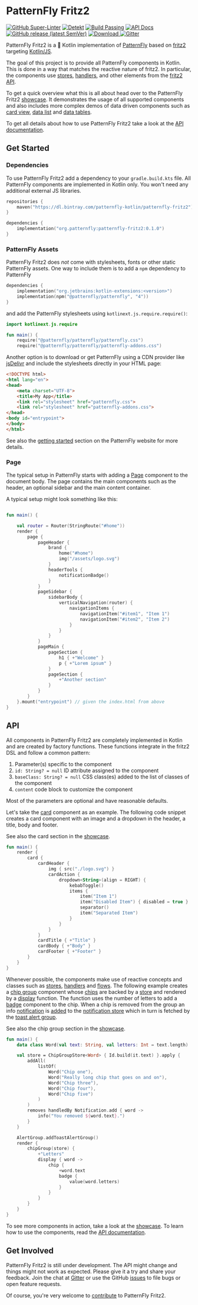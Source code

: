 # PatternFly Fritz2

[![GitHub Super-Linter](https://github.com/patternfly-kotlin/patternfly-fritz2/workflows/lint/badge.svg)](https://github.com/marketplace/actions/super-linter) [![Detekt](https://github.com/patternfly-kotlin/patternfly-fritz2/workflows/detekt/badge.svg)](https://detekt.github.io/detekt/index.html) [![Build Passing](https://github.com/patternfly-kotlin/patternfly-fritz2/workflows/build/badge.svg)](https://github.com/patternfly-kotlin/patternfly-fritz2/actions) [![API Docs](https://img.shields.io/badge/api-docs-brightgreen)](https://patternfly-kotlin.github.io/patternfly-fritz2/patternfly-fritz2/) [![GitHub release (latest SemVer)](https://img.shields.io/github/v/release/patternfly-kotlin/patternfly-fritz2?sort=semver)](https://github.com/patternfly-kotlin/patternfly-fritz2/releases/latest) [ ![Download](https://api.bintray.com/packages/patternfly-kotlin/patternfly-fritz2/patternfly-fritz2/images/download.svg) ](https://bintray.com/patternfly-kotlin/patternfly-fritz2/patternfly-fritz2/_latestVersion) [![Gitter](https://img.shields.io/gitter/room/patternfly-kotlin/patternfly-fritz2)](https://gitter.im/patternfly-kotlin/patternfly-fritz2)

PatternFly Fritz2 is a 💯 Kotlin implementation of [PatternFly](https://www.patternfly.org/) based on [fritz2](https://www.fritz2.dev/) targeting [Kotlin/JS](https://kotl.in/js).

The goal of this project is to provide all PatternFly components in Kotlin. This is done in a way that matches the reactive nature of fritz2. In particular, the components use [stores](https://api.fritz2.dev/core/core/dev.fritz2.binding/-store/index.html), [handlers](https://api.fritz2.dev/core/core/dev.fritz2.binding/-handler/index.html), and other elements from the [fritz2 API](https://api.fritz2.dev/core/core/index.html).

To get a quick overview what this is all about head over to the PatternFly Fritz2 [showcase](https://patternfly-kotlin.github.io/patternfly-fritz2-showcase/). It demonstrates the usage of all supported components and also includes more complex demos of data driven components such as [card view](https://patternfly-kotlin.github.io/patternfly-fritz2/patternfly-fritz2/org.patternfly/-card-view/index.html), [data list](https://patternfly-kotlin.github.io/patternfly-fritz2/patternfly-fritz2/org.patternfly/-data-list/index.html) and [data tables](https://patternfly-kotlin.github.io/patternfly-fritz2/patternfly-fritz2/org.patternfly/-data-table/index.html).

To get all details about how to use PatternFly Fritz2 take a look at the [API documentation](https://patternfly-kotlin.github.io/patternfly-fritz2/patternfly-fritz2/).

## Get Started

### Dependencies

To use PatternFly Fritz2 add a dependency to your `gradle.build.kts` file. All PatternFly components are implemented in Kotlin only. You won't need any additional external JS libraries. 

```kotlin
repositories {
    maven("https://dl.bintray.com/patternfly-kotlin/patternfly-fritz2")
}

dependencies {
    implementation("org.patternfly:patternfly-fritz2:0.1.0")
}
```

### PatternFly Assets

PatternFly Fritz2 does *not* come with stylesheets, fonts or other static PatternFly assets. One way to include them is to add a `npm` dependency to PatternFly 


```kotlin
dependencies {
    implementation("org.jetbrains:kotlin-extensions:<version>")
    implementation(npm("@patternfly/patternfly", "4"))
}
```

and add the PatternFly stylesheets using `kotlinext.js.require.require()`:

```kotlin
import kotlinext.js.require

fun main() {
    require("@patternfly/patternfly/patternfly.css")
    require("@patternfly/patternfly/patternfly-addons.css")
```

Another option is to download or get PatternFly using a CDN provider like [jsDelivr](https://www.jsdelivr.com/package/npm/@patternfly/patternfly) and include the stylesheets directly in your HTML page:

```html
<!DOCTYPE html>
<html lang="en">
<head>
    <meta charset="UTF-8">
    <title>My App</title>
    <link rel="stylesheet" href="patternfly.css">
    <link rel="stylesheet" href="patternfly-addons.css">
</head>
<body id="entrypoint">
</body>
</html>
```

See also the [getting started](https://www.patternfly.org/v4/get-started/develop#htmlcss) section on the PatternFly website for more details. 

### Page

The typical setup in PatternFly starts with adding a [Page](https://patternfly-kotlin.github.io/patternfly-fritz2/patternfly-fritz2/org.patternfly/-page/index.html) component to the document body. The page contains the main components such as the header, an optional sidebar and the main content container. 

A typical setup might look something like this:

```kotlin

fun main() {

    val router = Router(StringRoute("#home"))
    render {
        page {
            pageHeader {
                brand {
                    home("#home")
                    img("/assets/logo.svg")
                }
                headerTools {
                    notificationBadge()
                }
            }
            pageSidebar {
                sidebarBody {
                    verticalNavigation(router) {
                        navigationItems {
                            navigationItem("#item1", "Item 1")
                            navigationItem("#item2", "Item 2")
                        }
                    }
                }
            }
            pageMain {
                pageSection {
                    h1 { +"Welcome" }
                    p { +"Lorem ipsum" }
                }
                pageSection {
                    +"Another section"
                }
            }
        }
    }.mount("entrypoint") // given the index.html from above
}
```

## API

All components in PatternFly Fritz2 are completely implemented in Kotlin and are created by factory functions. These functions integrate in the fritz2 DSL and follow a common pattern:

1. Parameter(s) specific to the component
1. `id: String? = null` ID attribute assigned to the component
1. `baseClass: String? = null` CSS class(es) added to the list of classes of the component
1. `content` code block to customize the component

Most of the parameters are optional and have reasonable defaults.

Let's take the [card](https://patternfly-kotlin.github.io/patternfly-fritz2/patternfly-fritz2/org.patternfly/-card/index.html) component as an example. The following code snippet creates a card component with an image and a dropdown in the header, a title, body and footer. 

See also the card section in the [showcase](https://patternfly-kotlin.github.io/patternfly-fritz2-showcase/#component;id=card). 

```kotlin
fun main() {
    render {
        card {
            cardHeader {
                img { src("./logo.svg") }
                cardAction {
                    dropdown<String>(align = RIGHT) {
                        kebabToggle()
                        items {
                            item("Item 1")
                            item("Disabled Item") { disabled = true }
                            separator()
                            item("Separated Item")
                        }
                    }
                }
            }
            cardTitle { +"Title" }
            cardBody { +"Body" }
            cardFooter { +"Footer" }
        }
    }    
}
```

Whenever possible, the components make use of reactive concepts and classes such as [stores](https://api.fritz2.dev/core/core/dev.fritz2.binding/-store/index.html), [handlers](https://api.fritz2.dev/core/core/dev.fritz2.binding/-handler/index.html) and [flows](https://kotlin.github.io/kotlinx.coroutines/kotlinx-coroutines-core/kotlinx.coroutines.flow/-flow/index.html). The following example creates a [chip group](https://patternfly-kotlin.github.io/patternfly-fritz2/patternfly-fritz2/org.patternfly/-chip-group/index.html) component whose [chips](https://patternfly-kotlin.github.io/patternfly-fritz2/patternfly-fritz2/org.patternfly/-chip/index.html) are backed by a [store](https://patternfly-kotlin.github.io/patternfly-fritz2/patternfly-fritz2/org.patternfly/-chip-group-store/index.html) and rendered by a [display](https://patternfly-kotlin.github.io/patternfly-fritz2/patternfly-fritz2/org.patternfly/-chip-group/display.html) function. The function uses the number of letters to add a [badge](https://patternfly-kotlin.github.io/patternfly-fritz2/patternfly-fritz2/org.patternfly/-badge/index.html) component to the chip. When a chip is removed from the group an info [notification](https://patternfly-kotlin.github.io/patternfly-fritz2/patternfly-fritz2/org.patternfly/-notification/index.html) is [added](https://patternfly-kotlin.github.io/patternfly-fritz2/patternfly-fritz2/org.patternfly/-notification/-companion/add.html) to the [notification store](https://patternfly-kotlin.github.io/patternfly-fritz2/patternfly-fritz2/org.patternfly/-notification-store/index.html) which in turn is fetched by the [toast alert group](https://patternfly-kotlin.github.io/patternfly-fritz2/patternfly-fritz2/org.patternfly/add-toast-alert-group.html). 

See also the chip group section in the [showcase](https://patternfly-kotlin.github.io/patternfly-fritz2-showcase/#component;id=chip-group).

```kotlin
fun main() {
    data class Word(val text: String, val letters: Int = text.length)

    val store = ChipGroupStore<Word> { Id.build(it.text) }.apply {
        addAll(
            listOf(
                Word("Chip one"),
                Word("Really long chip that goes on and on"),
                Word("Chip three"),
                Word("Chip four"),
                Word("Chip five")
            )
        )
        removes handledBy Notification.add { word ->
            info("You removed ${word.text}.")
        }
    }

    AlertGroup.addToastAlertGroup()
    render {
        chipGroup(store) {
            +"Letters"
            display { word ->
                chip {
                    +word.text
                    badge {
                        value(word.letters)
                    }
                }
            }
        }
    }
}
```

To see more components in action, take a look at the [showcase](https://patternfly-kotlin.github.io/patternfly-fritz2-showcase/). To learn how to use the components, read the [API documentation](https://patternfly-kotlin.github.io/patternfly-fritz2/patternfly-fritz2/).

## Get Involved

PatternFly Fritz2 is still under development. The API might change and things might not work as expected. Please give it a try and share your feedback. Join the chat at [Gitter](https://gitter.im/patternfly-kotlin/patternfly-fritz2) or use the GitHub [issues](https://github.com/patternfly-kotlin/patternfly-fritz2/issues) to file bugs or open feature requests. 

Of course, you're very welcome to [contribute](CONTRIBUTING.md) to PatternFly Fritz2.  
